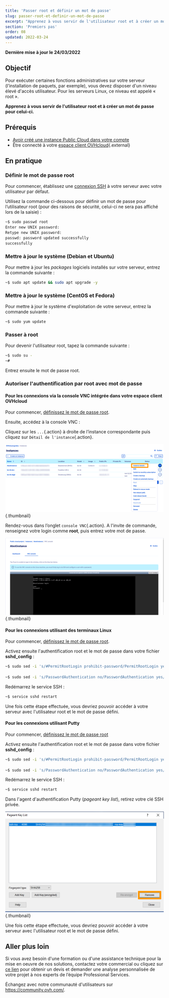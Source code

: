 ```yaml
---
title: 'Passer root et définir un mot de passe'
slug: passer-root-et-definir-un-mot-de-passe
excerpt: "Apprenez à vous servir de l'utilisateur root et à créer un mot de passe pour celui-ci"
section: 'Premiers pas'
order: 08
updated: 2022-03-24
---
```


**Dernière mise à jour le 24/03/2022**

## Objectif

Pour exécuter certaines fonctions administratives sur votre serveur (l’installation de paquets, par exemple), vous devez disposer d'un niveau élevé d'accès utilisateur. Pour les serveurs Linux, ce niveau est appelé « root ».

**Apprenez à vous servir de l'utilisateur root et à créer un mot de passe pour celui-ci.**

## Prérequis

* [Avoir créé une instance Public Cloud dans votre compte](https://docs.ovh.com/ca/fr/public-cloud/premiers-pas-instance-public-cloud/#etape-3-creer-une-instance)
* Être connecté à votre [espace client OVHcloud](https://ca.ovh.com/auth/?action=gotomanager&from=https://www.ovh.com/ca/fr/&ovhSubsidiary=qc){.external}

## En pratique

### Définir le mot de passe root <a name="settingtherootpassword"></a>

Pour commencer, établissez une [connexion SSH](https://docs.ovh.com/ca/fr/public-cloud/premiers-pas-instance-public-cloud/#etape-4-connexion-a-votre-instance) à votre serveur avec votre utilisateur par défaut.

Utilisez la commande ci-dessous pour définir un mot de passe pour l’utilisateur root (pour des raisons de sécurité, celui-ci ne sera pas affiché lors de la saisie) :

```bash
~$ sudo passwd root
Enter new UNIX password:
Retype new UNIX password:
passwd: password updated successfully 
successfully
```

### Mettre à jour le système (Debian et Ubuntu)

Pour mettre à jour les *packages* logiciels installés sur votre serveur, entrez la commande suivante :

```bash
~$ sudo apt update && sudo apt upgrade -y
```

### Mettre à jour le système (CentOS et Fedora)

Pour mettre à jour le système d'exploitation de votre serveur, entrez la commande suivante :

```bash
~$ sudo yum update
```

### Passer à root

Pour devenir l'utilisateur root, tapez la commande suivante :

```bash
~$ sudo su -
~#
```

Entrez ensuite le mot de passe root.

### Autoriser l'authentification par root avec mot de passe

#### Pour les connexions via la console VNC intégrée dans votre espace client OVHcloud

Pour commencer, [définissez le mot de passe root](#settingtherootpassword).

Ensuite, accédez à la console VNC :

Cliquez sur les `...`{.action} à droite de l’instance correspondante puis cliquez sur `Détail de l'instance`{.action}. 

![access instance](images/instancedetails.png){.thumbnail}

Rendez-vous dans l’onglet `console VNC`{.action}. A l'invite de commande, renseignez votre login comme **root**, puis entrez votre mot de passe.

![vnc](images/vnc.png){.thumbnail}

#### Pour les connexions utilisant des terminaux Linux

Pour commencer, [définissez le mot de passe root](#settingtherootpassword).

Activez ensuite l'authentification root et le mot de passe dans votre fichier **sshd_config** :

```bash
~$ sudo sed -i 's/#PermitRootLogin prohibit-password/PermitRootLogin yes/g' /etc/ssh/sshd_config

~$ sudo sed -i 's/PasswordAuthentication no/PasswordAuthentication yes/g' /etc/ssh/sshd_config
```

Redémarrez le service SSH :

```bash
~$ service sshd restart
```

Une fois cette étape effectuée, vous devriez pouvoir accéder à votre serveur avec l'utilisateur root et le mot de passe défini.

#### Pour les connexions utilisant Putty

Pour commencer, [définissez le mot de passe root](#settingtherootpassword)

Activez ensuite l'authentification root et le mot de passe dans votre fichier **sshd_config** :

```bash
~$ sudo sed -i 's/#PermitRootLogin prohibit-password/PermitRootLogin yes/g' /etc/ssh/sshd_config

~$ sudo sed -i 's/PasswordAuthentication no/PasswordAuthentication yes/g' /etc/ssh/sshd_config
```

Redémarrez le service SSH :

```bash
~$ service sshd restart
```

Dans l'agent d'authentification Putty (*pageant key list*), retirez votre clé SSH privée.

![Supprimer la clé privée](images/pageantkeylist.png){.thumbnail}

Une fois cette étape effectuée, vous devriez pouvoir accéder à votre serveur avec l'utilisateur root et le mot de passe défini.

## Aller plus loin

Si vous avez besoin d'une formation ou d'une assistance technique pour la mise en oeuvre de nos solutions, contactez votre commercial ou cliquez sur [ce lien](https://www.ovhcloud.com/fr-ca/professional-services/) pour obtenir un devis et demander une analyse personnalisée de votre projet à nos experts de l’équipe Professional Services. 

Échangez avec notre communauté d'utilisateurs sur <https://community.ovh.com/>.
